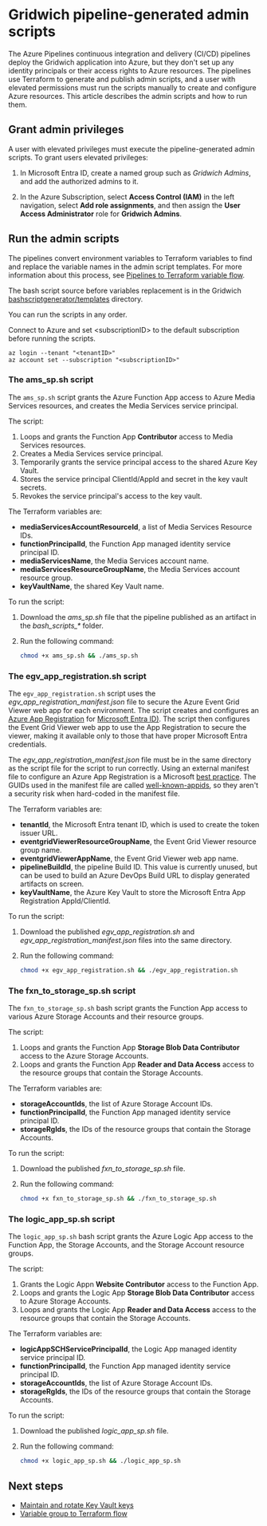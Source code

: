 # Gridwich pipeline-generated admin scripts

The Azure Pipelines continuous integration and delivery (CI/CD) pipelines deploy the Gridwich application into Azure, but they don't set up any identity principals or their access rights to Azure resources. The pipelines use Terraform to generate and publish admin scripts, and a user with elevated permissions must run the scripts manually to create and configure Azure resources. This article describes the admin scripts and how to run them.

## Grant admin privileges

A user with elevated privileges must execute the pipeline-generated admin scripts. To grant users elevated privileges:

1. In Microsoft Entra ID, create a named group such as *Gridwich Admins*, and add the authorized admins to it.

1. In the Azure Subscription, select **Access Control (IAM)** in the left navigation, select **Add role assignments**, and then assign the **User Access Administrator** role for **Gridwich Admins**.

## Run the admin scripts

The pipelines convert environment variables to Terraform variables to find and replace the variable names in the admin script templates. For more information about this process, see [Pipelines to Terraform variable flow](https://learn.microsoft.com/azure/architecture/reference-architectures/media-services/variable-group-terraform-flow).

The bash script source before variables replacement is in the Gridwich [bashscriptgenerator/templates](https://github.com/mspnp/gridwich/blob/main/infrastructure/terraform/bashscriptgenerator/templates) directory.

You can run the scripts in any order.

Connect to Azure and set \<subscriptionID> to the default subscription before running the scripts.

```azurecli
az login --tenant "<tenantID>"
az account set --subscription "<subscriptionID>"
```

### The ams_sp.sh script

The `ams_sp.sh` script grants the Azure Function App access to Azure Media Services resources, and creates the Media Services service principal.

The script:

1. Loops and grants the Function App **Contributor** access to Media Services resources.
1. Creates a Media Services service principal.
1. Temporarily grants the service principal access to the shared Azure Key Vault.
1. Stores the service principal ClientId/AppId and secret in the key vault secrets.
1. Revokes the service principal's access to the key vault.

The Terraform variables are:

- **mediaServicesAccountResourceId**, a list of Media Services Resource IDs.
- **functionPrincipalId**, the Function App managed identity service principal ID.
- **mediaServicesName**, the Media Services account name.
- **mediaServicesResourceGroupName**, the Media Services account resource group.
- **keyVaultName**, the shared Key Vault name.

To run the script:

1. Download the *ams_sp.sh* file that the pipeline published as an artifact in the *bash_scripts_\** folder.
1. Run the following command:

   ```bash
   chmod +x ams_sp.sh && ./ams_sp.sh
   ```

### The egv_app_registration.sh script

The `egv_app_registration.sh` script uses the *egv_app_registration_manifest.json* file to secure the Azure Event Grid Viewer web app for each environment. The script creates and configures an [Azure App Registration](https://learn.microsoft.com/entra/identity-platform/quickstart-register-app) for [Microsoft Entra ID)](https://learn.microsoft.com/entra/fundamentals/whatis). The script then configures the Event Grid Viewer web app to use the App Registration to secure the viewer, making it available only to those that have proper Microsoft Entra credentials.

The *egv_app_registration_manifest.json* file must be in the same directory as the script file for the script to run correctly. Using an external manifest file to configure an Azure App Registration is a Microsoft [best practice](https://github.com/Azure/azure-cli/issues/6023#issuecomment-400011467). The GUIDs used in the manifest file are called [well-known-appids](https://github.com/mjisaak/azure-active-directory/blob/master/README.md#well-known-appids), so they aren't a security risk when hard-coded in the manifest file.

The Terraform variables are:

- **tenantId**, the Microsoft Entra tenant ID, which is used to create the token issuer URL.
- **eventgridViewerResourceGroupName**, the Event Grid Viewer resource group name.
- **eventgridViewerAppName**, the Event Grid Viewer web app name.
- **pipelineBuildId**, the pipeline Build ID. This value is currently unused, but can be used to build an Azure DevOps Build URL to display generated artifacts on screen.
- **keyVaultName**, the Azure Key Vault to store the Microsoft Entra App Registration AppId/ClientId.

To run the script:

1. Download the published *egv_app_registration.sh* and *egv_app_registration_manifest.json* files into the same directory.
1. Run the following command:

   ```bash
   chmod +x egv_app_registration.sh && ./egv_app_registration.sh
   ```

### The fxn_to_storage_sp.sh script

The `fxn_to_storage_sp.sh` bash script grants the Function App access to various Azure Storage Accounts and their resource groups.

The script:

1. Loops and grants the Function App **Storage Blob Data Contributor** access to the Azure Storage Accounts.
1. Loops and grants the Function App **Reader and Data Access** access to the resource groups that contain the Storage Accounts.

The Terraform variables are:

- **storageAccountIds**, the list of Azure Storage Account IDs.
- **functionPrincipalId**, the Function App managed identity service principal ID.
- **storageRgIds**, the IDs of the resource groups that contain the Storage Accounts.

To run the script:

1. Download the published *fxn_to_storage_sp.sh* file.
1. Run the following command:

   ```bash
   chmod +x fxn_to_storage_sp.sh && ./fxn_to_storage_sp.sh
   ```

### The logic_app_sp.sh script

The `logic_app_sp.sh` bash script grants the Azure Logic App access to the Function App, the Storage Accounts, and the Storage Account resource groups.

The script:

1. Grants the Logic Appn **Website Contributor** access to the Function App.
1. Loops and grants the Logic App **Storage Blob Data Contributor** access to Azure Storage Accounts.
1. Loops and grants the Logic App **Reader and Data Access** access to the resource groups that contain the Storage Accounts.

The Terraform variables are:

- **logicAppSCHServicePrincipalId**, the Logic App managed identity service principal ID.
- **functionPrincipalId**, the Function App managed identity service principal ID.
- **storageAccountIds**, the list of Azure Storage Account IDs.
- **storageRgIds**, the IDs of the resource groups that contain the Storage Accounts.

To run the script:

1. Download the published *logic_app_sp.sh* file.
1. Run the following command:

   ```bash
   chmod +x logic_app_sp.sh && ./logic_app_sp.sh
   ```

## Next steps

- [Maintain and rotate Key Vault keys](maintain-keys.md)
- [Variable group to Terraform flow](https://learn.microsoft.com/azure/architecture/reference-architectures/media-services/variable-group-terraform-flow)
